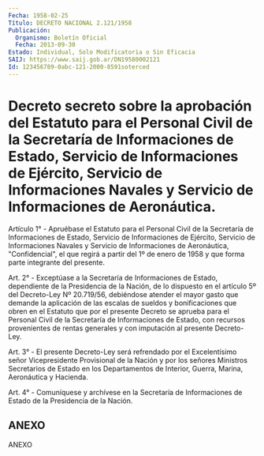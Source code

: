 ```yaml
---
Fecha: 1958-02-25
Título: DECRETO NACIONAL 2.121/1958
Publicación:
  Organismo: Boletín Oficial
  Fecha: 2013-09-30
Estado: Individual, Solo Modificatoria o Sin Eficacia
SAIJ: https://www.saij.gob.ar/DN19580002121
Id: 123456789-0abc-121-2000-8591soterced
---
```

# Decreto secreto sobre la aprobación del Estatuto para el Personal Civil de la Secretaría de Informaciones de Estado, Servicio de Informaciones de Ejército, Servicio de Informaciones Navales y Servicio de Informaciones de Aeronáutica.

<a id="1"></a>
Artículo 1° - Apruébase el Estatuto para el Personal Civil de la Secretaría de Informaciones de Estado, Servicio de Informaciones de Ejército, Servicio de Informaciones Navales y Servicio de Informaciones de Aeronáutica, "Confidencial", el que regirá a partir del 1º de enero de 1958 y que forma parte integrante del presente.

<a id="2"></a>
Art. 2° - Exceptúase a la Secretaría de Informaciones de Estado, dependiente de la Presidencia de la Nación, de lo dispuesto en el artículo 5º del Decreto-Ley Nº 20.719/56, debiéndose atender el mayor gasto que demande la aplicación de las escalas de sueldos y bonificaciones que obren en el Estatuto que por el presente Decreto se aprueba para el Personal Civil de la Secretaría de Informaciones de Estado, con recursos provenientes de rentas generales y con imputación al presente Decreto-Ley.

<a id="3"></a>
Art. 3° - El presente Decreto-Ley será refrendado por el Excelentísimo señor Vicepresidente Provisional de la Nación y por los señores Ministros Secretarios de Estado en los Departamentos de Interior, Guerra, Marina, Aeronáutica y Hacienda.

<a id="4"></a>
Art. 4° - Comuníquese y archívese en la Secretaría de Informaciones de Estado de la Presidencia de la Nación.

## ANEXO

ANEXO